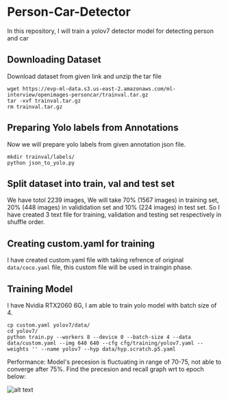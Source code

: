 # Person-Car-Detector
In this repository, I will train a yolov7 detector model for detecting person and car

## Downloading Dataset 
Download dataset from given link and unzip the tar file
```
wget https://evp-ml-data.s3.us-east-2.amazonaws.com/ml-interview/openimages-personcar/trainval.tar.gz
tar -xvf trainval.tar.gz
rm trainval.tar.gz
```
## Preparing Yolo labels from Annotations
Now we will prepare yolo labels from given annotation json file.
```
mkdir trainval/labels/
python json_to_yolo.py
```

## Split dataset into train, val and test set
We have totol 2239 images, We will take 70% (1567 images) in training set, 20% (448 images) in valididation set and 10% (224 images) in test set.
So I have created 3 text file for training, validation and testing set respectively in shuffle order. 

## Creating custom.yaml for training
I have created custom.yaml file with taking refrence of original `data/coco.yaml` file, this custom file will be used in traingin phase.

## Training Model
I have Nvidia RTX2060 6G, I am able to train yolo model with batch size of 4.
```
cp custom.yaml yolov7/data/
cd yolov7/
python train.py --workers 8 --device 0 --batch-size 4 --data data/custom.yaml --img 640 640 --cfg cfg/training/yolov7.yaml --weights '' --name yolov7 --hyp data/hyp.scratch.p5.yaml
```

Performance:
Model's precesion is fluctuating in range of  70-75, not able to converge after 75%.
Find the precesion and recall graph wrt to epoch below:

![alt text](https://raw.githubusercontent.com/Nitin286roxs/Person-Car-Detector/blob/main/precision_recall_vs_epochs.png)
